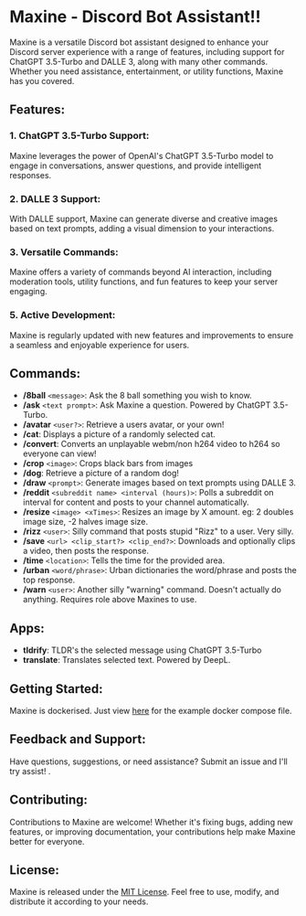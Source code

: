 # Maxine - Discord Bot Assistant!!

Maxine is a versatile Discord bot assistant designed to enhance your Discord server experience with a range of features, including support for ChatGPT 3.5-Turbo and DALLE 3, along with many other commands. Whether you need assistance, entertainment, or utility functions, Maxine has you covered.

## Features:

### 1. ChatGPT 3.5-Turbo Support:
Maxine leverages the power of OpenAI's ChatGPT 3.5-Turbo model to engage in conversations, answer questions, and provide intelligent responses.

### 2. DALLE 3 Support:
With DALLE support, Maxine can generate diverse and creative images based on text prompts, adding a visual dimension to your interactions.

### 3. Versatile Commands:
Maxine offers a variety of commands beyond AI interaction, including moderation tools, utility functions, and fun features to keep your server engaging.

### 5. Active Development:
Maxine is regularly updated with new features and improvements to ensure a seamless and enjoyable experience for users.

## Commands:

- **/8ball** `<message>`: Ask the 8 ball something you wish to know.
- **/ask** `<text prompt>`: Ask Maxine a question. Powered by ChatGPT 3.5-Turbo.
- **/avatar** `<user?>`: Retrieve a users avatar, or your own!
- **/cat**: Displays a picture of a randomly selected cat.
- **/convert**: Converts an unplayable webm/non h264 video to h264 so everyone can view!
- **/crop** `<image>`: Crops black bars from images
- **/dog**: Retrieve a picture of a random dog!
- **/draw** `<prompt>`:  Generate images based on text prompts using DALLE 3.
- **/reddit** `<subreddit name> <interval (hours)>`: Polls a subreddit on interval for content and posts to your channel automatically.
- **/resize** `<image> <xTimes>`: Resizes an image by X amount. eg: 2 doubles image size, -2 halves image size.
- **/rizz** `<user>`: Silly command that posts stupid "Rizz" to a user. Very silly.
- **/save** `<url> <clip_start?> <clip_end?>`: Downloads and optionally clips a video, then posts the response.
- **/time** `<location>`: Tells the time for the provided area.
- **/urban** `<word/phrase>`: Urban dictionaries the word/phrase and posts the top response.
- **/warn** `<user>`: Another silly "warning" command. Doesn't actually do anything. Requires role above Maxines to use.

## Apps:

- **tldrify**: TLDR's the selected message using ChatGPT 3.5-Turbo
- **translate**: Translates selected text. Powered by DeepL.

## Getting Started:

Maxine is dockerised. Just view [here](docker-compose.example.yml) for the example docker compose file.

## Feedback and Support:

Have questions, suggestions, or need assistance? Submit an issue and I'll try assist!
.
## Contributing:

Contributions to Maxine are welcome! Whether it's fixing bugs, adding new features, or improving documentation, your contributions help make Maxine better for everyone.

## License:

Maxine is released under the [MIT License](LICENSE). Feel free to use, modify, and distribute it according to your needs.
